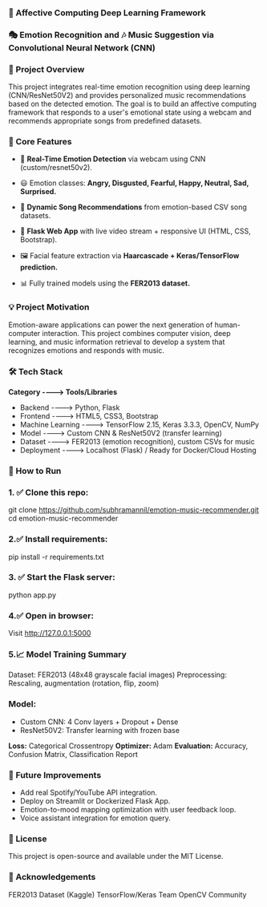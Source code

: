 ### 🌟 Affective Computing Deep Learning Framework
### 🎭 Emotion Recognition and 🎶 Music Suggestion via Convolutional Neural Network (CNN)
### 📌 Project Overview
This project integrates real-time emotion recognition using deep learning (CNN/ResNet50V2) and provides personalized music recommendations based on the detected emotion. The goal is to build an affective computing framework that responds to a user's emotional state using a webcam and recommends appropriate songs from predefined datasets.

### 🧠 Core Features
* 🎥 **Real-Time Emotion Detection** via webcam using CNN (custom/resnet50v2).

* 😃 Emotion classes: **Angry, Disgusted, Fearful, Happy, Neutral, Sad, Surprised.**

* 🎵 **Dynamic Song Recommendations** from emotion-based CSV song datasets.

* 🧩 **Flask Web App** with live video stream + responsive UI (HTML, CSS, Bootstrap).

* 🖼️ Facial feature extraction via **Haarcascade + Keras/TensorFlow prediction.**

* 📊 Fully trained models using the **FER2013 dataset.**

### 💡 Project Motivation
Emotion-aware applications can power the next generation of human-computer interaction. This project combines computer vision, deep learning, and music information retrieval to develop a system that recognizes emotions and responds with music.

### 🛠️ Tech Stack
**Category	---->      Tools/Libraries**
* Backend	---->            Python, Flask
* Frontend	---->          HTML5, CSS3, Bootstrap
* Machine Learning	---->  TensorFlow 2.15, Keras 3.3.3, OpenCV, NumPy
* Model	---->              Custom CNN & ResNet50V2 (transfer learning)
* Dataset	   ---->         FER2013 (emotion recognition), custom CSVs for music
* Deployment	    ---->    Localhost (Flask) / Ready for Docker/Cloud Hosting



### 🧪 How to Run
### 1. ✅ Clone this repo:
git clone https://github.com/subhramannil/emotion-music-recommender.git
cd emotion-music-recommender
### 2.✅ Install requirements:
pip install -r requirements.txt
### 3. ✅ Start the Flask server:
python app.py
### 4.✅ Open in browser:
Visit http://127.0.0.1:5000

### 5.📈 Model Training Summary
Dataset: FER2013 (48x48 grayscale facial images)
Preprocessing: Rescaling, augmentation (rotation, flip, zoom)

### Model:
* Custom CNN: 4 Conv layers + Dropout + Dense
* ResNet50V2: Transfer learning with frozen base

**Loss:** Categorical Crossentropy
**Optimizer:** Adam
**Evaluation:** Accuracy, Confusion Matrix, Classification Report

### 🎯 Future Improvements
* Add real Spotify/YouTube API integration.
* Deploy on Streamlit or Dockerized Flask App.
* Emotion-to-mood mapping optimization with user feedback loop.
* Voice assistant integration for emotion query.

### 📄 License
This project is open-source and available under the MIT License.

### 🙌 Acknowledgements
FER2013 Dataset (Kaggle)
TensorFlow/Keras Team
OpenCV Community
